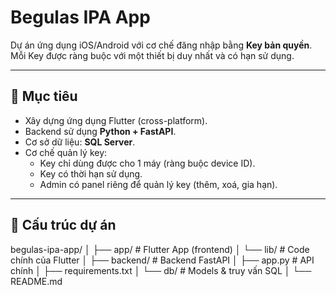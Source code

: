 # Begulas IPA App

Dự án ứng dụng iOS/Android với cơ chế đăng nhập bằng **Key bản quyền**.  
Mỗi Key được ràng buộc với một thiết bị duy nhất và có hạn sử dụng.  

---

## 🎯 Mục tiêu
- Xây dựng ứng dụng Flutter (cross-platform).
- Backend sử dụng **Python + FastAPI**.
- Cơ sở dữ liệu: **SQL Server**.
- Cơ chế quản lý key:
  - Key chỉ dùng được cho 1 máy (ràng buộc device ID).
  - Key có thời hạn sử dụng.
  - Admin có panel riêng để quản lý key (thêm, xoá, gia hạn).

---

## 📂 Cấu trúc dự án
begulas-ipa-app/
│
├── app/ # Flutter App (frontend)
│ └── lib/ # Code chính của Flutter
│
├── backend/ # Backend FastAPI
│ ├── app.py # API chính
│ ├── requirements.txt
│ └── db/ # Models & truy vấn SQL
│
└── README.md
